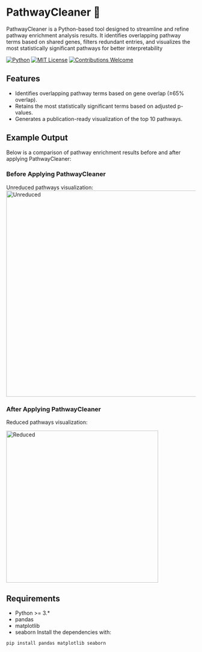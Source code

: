 # PathwayCleaner 🚀
PathwayCleaner is a Python-based tool designed to streamline and refine pathway enrichment analysis results. It identifies overlapping pathway terms based on shared genes, filters redundant entries, and visualizes the most statistically significant pathways for better interpretability

[![Python](https://img.shields.io/badge/Python-3.6%2B-blue)](https://www.python.org/)
[![MIT License](https://img.shields.io/badge/License-MIT-green)](LICENSE)
[![Contributions Welcome](https://img.shields.io/badge/Contributions-Welcome-brightgreen)](CONTRIBUTING.md)

## Features
- Identifies overlapping pathway terms based on gene overlap (≥65% overlap).
- Retains the most statistically significant terms based on adjusted p-values.
- Generates a publication-ready visualization of the top 10 pathways.



## Example Output
Below is a comparison of pathway enrichment results before and after applying PathwayCleaner:

### Before Applying PathwayCleaner
Unreduced pathways visualization:
<img width="548" alt="Unreduced" src="https://github.com/user-attachments/assets/9ed8a78e-ae89-4c8c-a04e-ccedfe33398e" />

### After Applying PathwayCleaner
Reduced pathways visualization:

<img width="404" alt="Reduced" src="https://github.com/user-attachments/assets/eab44d0a-b939-4dd1-8a7e-7094f1a0bdd7" />






## Requirements
- Python >= 3.*
- pandas
- matplotlib
- seaborn
Install the dependencies with:
```bash
pip install pandas matplotlib seaborn




